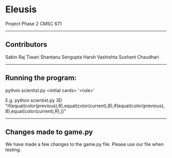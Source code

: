 # Eleusis

Project Phase 2
CMSC 671

-----------------------------------------------
## Contributors

Sabin Raj Tiwari
Shantanu Sengupta
Harsh Vashishta
Sushant Chaudhari

-----------------------------------------------
## Running the program:

python scientist.py \<initial cards\> '\<rule\>'

E.g.
python scientist.py 3D "if(equal(color(previous),R),equal(color(current),B),if(equal(color(previous),B),equal(color(current),R),))"

-----------------------------------------------
## Changes made to game.py

We have made a few changes to the game.py file. Please use our file when testing.
